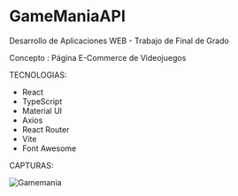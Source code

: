 # GameManiaAPI

Desarrollo de Aplicaciones WEB - Trabajo de Final de Grado

Concepto : Página E-Commerce de Videojuegos

TECNOLOGIAS:

  - React
  - TypeScript
  - Material UI
  - Axios
  - React Router
  - Vite
  - Font Awesome
    
CAPTURAS:

![Gamemania](https://github.com/Sergio-JG/GameManiaWeb/assets/97886835/0570fe50-a72a-4db8-bea9-df4536550b4f)
